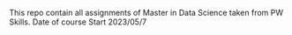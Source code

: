 This repo contain all assignments of Master in Data Science taken from PW Skills.
Date of course Start 2023/05/7
